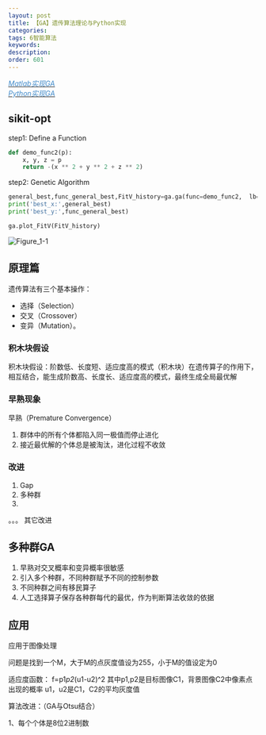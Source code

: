 ```yaml
---
layout: post
title: 【GA】遗传算法理论与Python实现
categories:
tags: 6智能算法
keywords:
description:
order: 601
---
```


<a href='https://github.com/guofei9987/genetic-algorithm-Matlab'><i class="fa fa-github fa-lg" style="color:#428BCA;">Matlab实现GA</i></a>  
<a href='https://github.com/guofei9987/scikit-opt'><i class="fa fa-github fa-lg" style="color:#428BCA;">Python实现GA</i></a>  
## sikit-opt
step1: Define a Function  
```py
def demo_func2(p):
    x, y, z = p
    return -(x ** 2 + y ** 2 + z ** 2)
```

step2: Genetic Algorithm
```py
general_best,func_general_best,FitV_history=ga.ga(func=demo_func2,  lb=[-1, -10, -5], ub=[2, 10, 2])
print('best_x:',general_best)
print('best_y:',func_general_best)

ga.plot_FitV(FitV_history)
```

![Figure_1-1](https://i.imgur.com/yT7lm8a.png)

## 原理篇
遗传算法有三个基本操作：
- 选择（Selection）
- 交叉（Crossover）
- 变异（Mutation）。


### 积木块假设
积木块假设：阶数低、长度短、适应度高的模式（积木块）在遗传算子的作用下，相互结合，能生成阶数高、长度长、适应度高的模式，最终生成全局最优解

### 早熟现象  

早熟（Premature Convergence）  
1. 群体中的所有个体都陷入同一极值而停止进化
2. 接近最优解的个体总是被淘汰，进化过程不收敛

### 改进

1. Gap
2. 多种群
3.
。。。
其它改进




## 多种群GA

1. 早熟对交叉概率和变异概率很敏感
2. 引入多个种群，不同种群赋予不同的控制参数
3. 不同种群之间有移民算子
4. 人工选择算子保存各种群每代的最优，作为判断算法收敛的依据




## 应用
应用于图像处理

问题是找到一个M，大于M的点灰度值设为255，小于M的值设定为0

适应度函数：
f=p1*p2*(u1-u2)^2
其中p1,p2是目标图像C1，背景图像C2中像素点出现的概率
u1，u2是C1，C2的平均灰度值

算法改进：（GA与Otsu结合）

1、每个个体是8位2进制数
